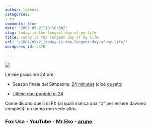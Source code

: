 ```yaml
---
author: leibniz
categories:
- tv
comments: true
date: '2007-05-21T18:50:50Z'
slug: today-is-the-longest-day-of-my-life
title: Today is the longest day of my life
url: "/2007/05/21/today-is-the-longest-day-of-my-life/"
wordpress_id: 2476

---
```

![](http://www.arune.com/images/bauer06.jpg)

Le mie prossime 24 ore:



	
  * Season finale dei Simpsons: [24 minutes](http://mrekofiles.blogspot.com/2007/05/usa-simpson-s18e22-24-minutes.html) (cioè [questo](http://www.youtube.com/watch?v=W-SCLZ8av8Y))

	
  * [Ultime due puntate di 24](http://www.fox.com/24/)


Come dicono quelli di FX (ai quali manca una "o" per essere davvero completi): un uomo non vede altro.


### Fox Usa - YouTube - Mr.Eko - [arune](http://www.arune.com/?p=263)
